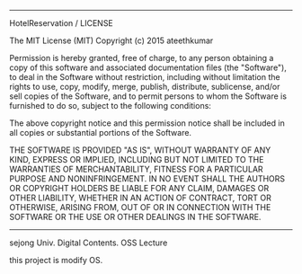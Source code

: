 ----------------------------------------------------------

HotelReservation / LICENSE 

The MIT License (MIT) 
Copyright (c) 2015 ateethkumar 
 
Permission is hereby granted, free of charge, to any person obtaining a copy 
of this software and associated documentation files (the "Software"), to deal 
in the Software without restriction, including without limitation the rights 
to use, copy, modify, merge, publish, distribute, sublicense, and/or sell 
copies of the Software, and to permit persons to whom the Software is 
furnished to do so, subject to the following conditions: 
 
The above copyright notice and this permission notice shall be included in all 
copies or substantial portions of the Software. 

THE SOFTWARE IS PROVIDED "AS IS", WITHOUT WARRANTY OF ANY KIND, EXPRESS OR IMPLIED, 
INCLUDING BUT NOT LIMITED TO THE WARRANTIES OF MERCHANTABILITY, FITNESS FOR A PARTICULAR 
PURPOSE AND NONINFRINGEMENT. IN NO EVENT SHALL THE AUTHORS OR COPYRIGHT HOLDERS BE LIABLE 
FOR ANY CLAIM, DAMAGES OR OTHER LIABILITY, WHETHER IN AN ACTION OF CONTRACT, TORT OR OTHERWISE,
ARISING FROM, OUT OF OR IN CONNECTION WITH THE SOFTWARE OR THE USE OR OTHER DEALINGS IN THE SOFTWARE. 



------------------------------------------------------------------------------------------------------
sejong Univ. Digital Contents. OSS Lecture

this project is modify OS.
